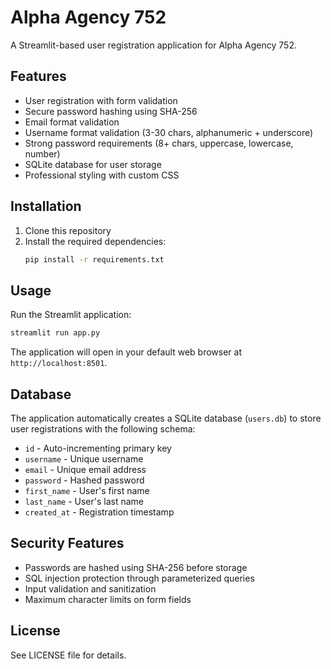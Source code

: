 # Alpha Agency 752

A Streamlit-based user registration application for Alpha Agency 752.

## Features

- User registration with form validation
- Secure password hashing using SHA-256
- Email format validation
- Username format validation (3-30 chars, alphanumeric + underscore)
- Strong password requirements (8+ chars, uppercase, lowercase, number)
- SQLite database for user storage
- Professional styling with custom CSS

## Installation

1. Clone this repository
2. Install the required dependencies:
   ```bash
   pip install -r requirements.txt
   ```

## Usage

Run the Streamlit application:
```bash
streamlit run app.py
```

The application will open in your default web browser at `http://localhost:8501`.

## Database

The application automatically creates a SQLite database (`users.db`) to store user registrations with the following schema:

- `id` - Auto-incrementing primary key
- `username` - Unique username
- `email` - Unique email address
- `password` - Hashed password
- `first_name` - User's first name
- `last_name` - User's last name
- `created_at` - Registration timestamp

## Security Features

- Passwords are hashed using SHA-256 before storage
- SQL injection protection through parameterized queries
- Input validation and sanitization
- Maximum character limits on form fields

## License

See LICENSE file for details.